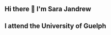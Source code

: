 ## Hi there 👋 I'm Sara Jandrew
## I attend the University of Guelph
<!--
**sr-jandrew/sr-jandrew** is a ✨ _special_ ✨ repository because its `README.md` (this file) appears on your GitHub profile.

<img src="https://cdn.jsdelivr.net/gh/devicons/devicon@latest/icons/photoshop/photoshop-original.svg" />
<img src="https://cdn.jsdelivr.net/gh/devicons/devicon@latest/icons/premierepro/premierepro-original.svg" />


-->

